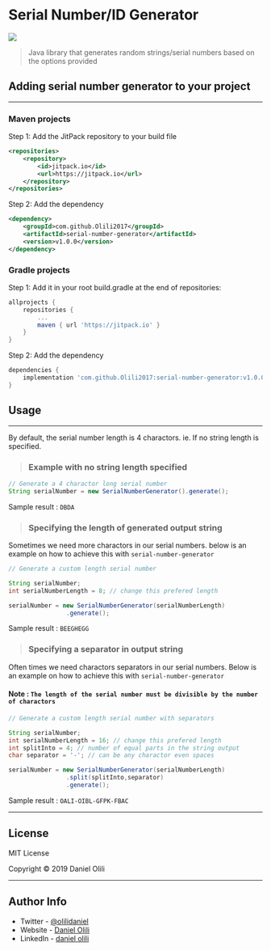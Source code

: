 # Serial Number/ID Generator

[![](https://jitpack.io/v/Olili2017/serial-number-generator.svg)](https://jitpack.io/#Olili2017/serial-number-generator)

> Java library that generates random strings/serial numbers based on the options provided

## Adding serial number generator to your project

---

### Maven projects

Step 1: Add the JitPack repository to your build file

```xml
<repositories>
	<repository>
		<id>jitpack.io</id>
		<url>https://jitpack.io</url>
	</repository>
</repositories>
```

Step 2: Add the dependency

```xml
<dependency>
	<groupId>com.github.Olili2017</groupId>
	<artifactId>serial-number-generator</artifactId>
	<version>v1.0.0</version>
</dependency>
```

### Gradle projects

Step 1: Add it in your root build.gradle at the end of repositories:

```gradle
allprojects {
	repositories {
		...
		maven { url 'https://jitpack.io' }
	}
}
```

Step 2: Add the dependency

```gradle
dependencies {
	implementation 'com.github.Olili2017:serial-number-generator:v1.0.0'
}
```

## Usage

---

By default, the serial number length is 4 charactors. ie. If no string length is specified.

> ### Example with no string length specified

```java
// Generate a 4 charactor long serial number
String serialNumber = new SerialNumberGenerator().generate();
```

Sample result : ```DBDA```

> ### Specifying the length of generated output string

Sometimes we need more charactors in our serial numbers. below is an example on how to achieve this with ```serial-number-generator```

```java
// Generate a custom length serial number

String serialNumber;
int serialNumberLength = 8; // change this prefered length

serialNumber = new SerialNumberGenerator(serialNumberLength)
				.generate();

```

Sample result : ```BEEGHEGG```

> ### Specifying a separator in output string

Often times we need charactors separators in our serial numbers. Below is an example on how to achieve this with ```serial-number-generator```

#### Note : ```The length of the serial number must be divisible by the number of charactors```

```java
// Generate a custom length serial number with separators

String serialNumber;
int serialNumberLength = 16; // change this prefered length
int splitInto = 4; // number of equal parts in the string output
char separator = '-'; // can be any charactor even spaces

serialNumber = new SerialNumberGenerator(serialNumberLength)
				.split(splitInto,separator)
				.generate();

```

Sample result : ```OALI-OIBL-GFPK-FBAC```



---

## License

MIT License

Copyright &copy; 2019 Daniel Olili

---

## Author Info

- Twitter - [@olilidaniel](https://twitter.com/olilidaniel)
- Website - [Daniel Olili](https://olili.netlify.com)
- LinkedIn - [daniel olili](https://www.linkedin.com/in/daniel-olili-93029b111/)